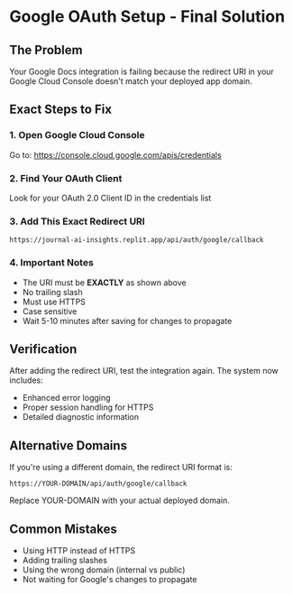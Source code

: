 # Google OAuth Setup - Final Solution

## The Problem
Your Google Docs integration is failing because the redirect URI in your Google Cloud Console doesn't match your deployed app domain.

## Exact Steps to Fix

### 1. Open Google Cloud Console
Go to: https://console.cloud.google.com/apis/credentials

### 2. Find Your OAuth Client
Look for your OAuth 2.0 Client ID in the credentials list

### 3. Add This Exact Redirect URI
```
https://journal-ai-insights.replit.app/api/auth/google/callback
```

### 4. Important Notes
- The URI must be **EXACTLY** as shown above
- No trailing slash
- Must use HTTPS
- Case sensitive
- Wait 5-10 minutes after saving for changes to propagate

## Verification
After adding the redirect URI, test the integration again. The system now includes:
- Enhanced error logging
- Proper session handling for HTTPS
- Detailed diagnostic information

## Alternative Domains
If you're using a different domain, the redirect URI format is:
```
https://YOUR-DOMAIN/api/auth/google/callback
```

Replace YOUR-DOMAIN with your actual deployed domain.

## Common Mistakes
- Using HTTP instead of HTTPS
- Adding trailing slashes
- Using the wrong domain (internal vs public)
- Not waiting for Google's changes to propagate